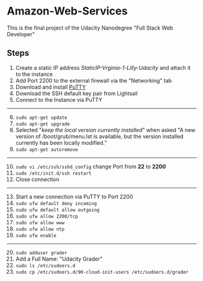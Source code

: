 # Amazon-Web-Services
This is the final project of the Udacity Nanodegree "Full Stack Web Developer"

## Steps
1. Create a static IP address *StaticIP-Vrginia-1-Lilly-Udacity* and attach it to the instance
2. Add Port 2200 to the external firewall via the "Networking" tab
3. Download and install [PuTTY](https://www.chiark.greenend.org.uk/~sgtatham/putty/latest.html)
4. Download the SSH default key pair from Lightsail
5. Connect to the Instance via PuTTY
---
6. `sudo apt-get update`
7. `sudo apt-get upgrade`
8. Selected "*keep the local version currently installed*" when asked "A new version of /boot/grub/menu.lst is available, but the version installed currently has been locally modified."
9. `sudo apt-get autoremove`
---
10. `sudo vi /etc/ssh/sshd_config` change Port from **22** to **2200**
11. `sudo /etc/init.d/ssh restart`
12. Close connection
---
13. Start a new connection via PuTTY to Port 2200
14. `sudo ufw default deny incoming`
15. `sudo ufw default allow outgoing`
16. `sudo ufw allow 2200/tcp`
17. `sudo ufw allow www`
18. `sudo ufw allow ntp`
19. `sudo ufw enable`
---
20. `sudo adduser grader`
21. Add a Full Name: "Udacity Grader"
22. `sudo ls /etc/sudoers.d`
23. `sudo cp /etc/sudoers.d/90-cloud-init-users /etc/sudoers.d/grader`



